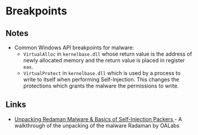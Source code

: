 # Breakpoints

## Notes
- Common Windows API breakpoints for malware:
  - `VirtualAlloc` in `kernelbase.dll` whose return value is the address of newly allocated memory and the return value is placed in register `eax`.
  - `VirtualProtect` in `kernelbase.dll` which is used by a process to write to itself when performing Self-Injection. This changes the protections which grants the malware the permissions to write.

## Links
- [Unpacking Redaman Malware & Basics of Self-Injection Packers ](https://liveoverflow.com/unpacking-buhtrap-malware-basics-of-self-injection-packers-ft-oalabs-2/) - A walkthrough of the unpacking of the malware Radaman by OALabs
